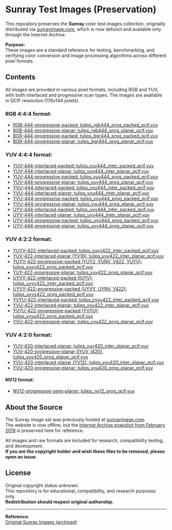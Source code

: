 # Sunray Test Images (Preservation)

This repository preserves the **Sunray** color test images collection, originally distributed via [sunrayimage.com](https://web.archive.org/web/20190220164028/http://www.sunrayimage.com/examples.html), which is now defunct and available only through the Internet Archive.

**Purpose:**  
These images are a standard reference for testing, benchmarking, and verifying color conversion and image processing algorithms across different pixel formats.

## Contents

All images are provided in various pixel formats, including RGB and YUV, with both interlaced and progressive scan types. The images are available in QCIF resolution (176x144 pixels).

### RGB 4:4:4 format:

- [RGB-444-progressive-packed: tulips_rgb444_prog_packed_qcif.yuv](images/tulips_rgb444_prog_packed_qcif.yuv)
- [RGB-444-progressive-planar: tulips_rgb444_prog_planar_qcif.yuv](images/tulips_rgb444_prog_planar_qcif.yuv)
- [BGR-444-progressive-packed: tulips_bgr444_prog_packed_qcif.yuv](images/tulips_bgr444_prog_packed_qcif.yuv)
- [BGR-444-progressive-planar: tulips_bgr444_prog_planar_qcif.yuv](images/tulips_bgr444_prog_planar_qcif.yuv)

### YUV 4:4:4 format:

- [YUV-444-interlaced-packed: tulips_yuv444_inter_packed_qcif.yuv](images/tulips_yuv444_inter_packed_qcif.yuv)
- [YUV-444-interlaced-planar: tulips_yuv444_inter_planar_qcif.yuv](images/tulips_yuv444_inter_planar_qcif.yuv)
- [YUV-444-progressive-packed: tulips_yuv444_prog_packed_qcif.yuv](images/tulips_yuv444_prog_packed_qcif.yuv)
- [YUV-444-progressive-planar: tulips_yuv444_prog_planar_qcif.yuv](images/tulips_yuv444_prog_planar_qcif.yuv)
- [YVU-444-interlaced-packed: tulips_yvu444_inter_packed_qcif.yuv](images/tulips_yvu444_inter_packed_qcif.yuv)
- [YVU-444-interlaced-planar: tulips_yvu444_inter_planar_qcif.yuv](images/tulips_yvu444_inter_planar_qcif.yuv)
- [YVU-444-progressive-packed: tulips_yvu444_prog_packed_qcif.yuv](images/tulips_yvu444_prog_packed_qcif.yuv)
- [YVU-444-progressive-planar: tulips_yvu444_prog_planar_qcif.yuv](images/tulips_yvu444_prog_planar_qcif.yuv)
- [UYV-444-interlaced-packed: tulips_uyv444_inter_packed_qcif.yuv](images/tulips_uyv444_inter_packed_qcif.yuv)
- [UYV-444-interlaced-planar: tulips_uyv444_inter_planar_qcif.yuv](images/tulips_uyv444_inter_planar_qcif.yuv)
- [UYV-444-progressive-packed: tulips_uyv444_prog_packed_qcif.yuv](images/tulips_uyv444_prog_packed_qcif.yuv)
- [UYV-444-progressive-planar: tulips_uyv444_prog_planar_qcif.yuv](images/tulips_uyv444_prog_planar_qcif.yuv)

### YUV 4:2:2 format:

- [YUYV-422-interlaced-packed: tulips_yuyv422_inter_packed_qcif.yuv](images/tulips_yuyv422_inter_packed_qcif.yuv)
- [YUV-422-interlaced-planar (YV16): tulips_yuv422_inter_planar_qcif.yuv](images/tulips_yuv422_inter_planar_qcif.yuv)
- [YUYV-422-progressive-packed (YUY2, YUNV, V422, YUYV): tulips_yuyv422_prog_packed_qcif.yuv](images/tulips_yuyv422_prog_packed_qcif.yuv)
- [YUY-422-progressive-planar: tulips_yuv422_prog_planar_qcif.yuv](images/tulips_yuv422_prog_planar_qcif.yuv)
- [UYVY-422-interlaced-packed (IUYV): tulips_uyvy422_inter_packed_qcif.yuv](images/tulips_uyvy422_inter_packed_qcif.yuv)
- [UYVY-422-progressive-packed (UYVY, UYNV, Y422): tulips_uyvy422_prog_packed_qcif.yuv](images/tulips_uyvy422_prog_packed_qcif.yuv)
- [YVYU-422-interlaced-packed: tulips_yvyu422_inter_packed_qcif.yuv](images/tulips_yvyu422_inter_packed_qcif.yuv)
- [YVU-422-interlaced-planar: tulips_yvu422_inter_planar_qcif.yuv](images/tulips_yvu422_inter_planar_qcif.yuv)
- [YVYU-422-progressive-packed (YVYU): tulips_yvyu422_prog_packed_qcif.yuv](images/tulips_yvyu422_prog_packed_qcif.yuv)
- [YVU-422-progressive-planar: tulips_yvu422_prog_planar_qcif.yuv](images/tulips_yvu422_prog_planar_qcif.yuv)

### YUV 4:2:0 format:

- [YUV-420-interlaced-planar: tulips_yuv420_inter_planar_qcif.yuv](images/tulips_yuv420_inter_planar_qcif.yuv)
- [YUV-420-progressive-planar (IYUV, I420): tulips_yuv420_prog_planar_qcif.yuv](images/tulips_yuv420_prog_planar_qcif.yuv)
- [YVU-420-interlaced-planar (YV12): tulips_yvu420_inter_planar_qcif.yuv](images/tulips_yvu420_inter_planar_qcif.yuv)
- [YVU-420-progressive-planar: tulips_yvu420_prog_planar_qcif.yuv](images/tulips_yvu420_prog_planar_qcif.yuv)

#### NV12 format:
- [NV12-progressive-semi-planar: tulips_nv12_prog_qcif.yuv](images/tulips_nv12_prog_qcif.yuv)


## About the Source

The Sunray image set was previously hosted at [sunrayimage.com](http://www.sunrayimage.com/examples.html).  
The website is now offline, but the [Internet Archive snapshot from February 2019](https://web.archive.org/web/20190220164028/http://www.sunrayimage.com/examples.html) is preserved here for reference.

All images and raw formats are included for research, compatibility testing, and development.  
**If you are the copyright holder and wish these files to be removed, please open an issue.**

## License

Original copyright status unknown.  
This repository is for educational, compatibility, and research purposes only.  
**Redistribution should respect original authorship.**

---

**Reference:**  
[Original Sunray Images (archived)](https://web.archive.org/web/20190220164028/http://www.sunrayimage.com/examples.html)
